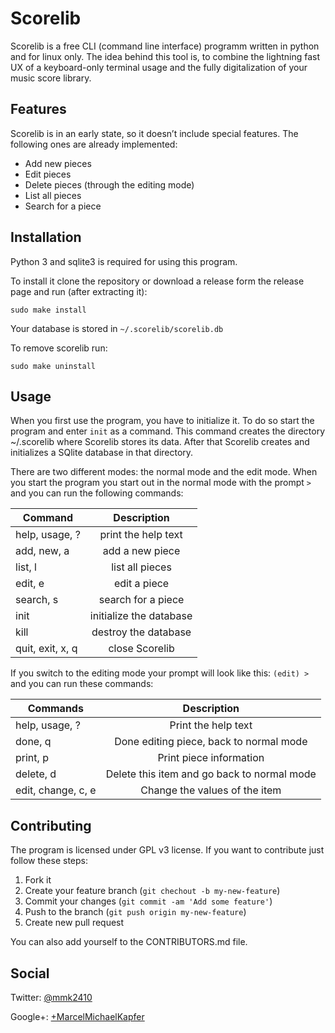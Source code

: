 # Scorelib

Scorelib is a free CLI (command line interface) programm written in python and for linux only. The idea behind this tool is, to combine the lightning fast UX of a keyboard-only terminal usage and the fully digitalization of your music score library.

## Features

Scorelib is in an early state, so it doesn’t include special features. The following ones are already implemented:

 - Add new pieces
 - Edit pieces
 - Delete pieces (through the editing mode)
 - List all pieces
 - Search for a piece

## Installation

Python 3 and sqlite3 is required for using this program.

To install it clone the repository or download a release form the release page and run (after extracting it):

```
sudo make install
```

Your database is stored in `~/.scorelib/scorelib.db`

To remove scorelib run:

```
sudo make uninstall
```

## Usage

When you first use the program, you have to initialize it. To do so start the program and enter `init` as a command. This command creates the directory ~/.scorelib where Scorelib stores its data. After that Scorelib creates and initializes a SQlite database in that directory.

There are two different modes: the normal mode and the edit mode. When you start the program you start out in the normal mode with the prompt ` > ` and you can run the following commands:

| Command          |         Description        |
|------------------|:--------------------------:|
| help, usage, ?   | print the help text        |
| add, new, a      | add a new piece            |
| list, l          | list all pieces            |
| edit, e          | edit a piece               |
| search, s        | search for a piece         |
| init             | initialize the database    |
| kill             | destroy the database       |
| quit, exit, x, q | close Scorelib             |

If you switch to the editing mode your prompt will look like this: ` (edit) > ` and you can run these commands:

| Commands           |          Description                        |
|--------------------|:-------------------------------------------:|
| help, usage, ?     | Print the help text                         |
| done, q            | Done editing piece, back to normal mode     |
| print, p           | Print piece information                     |
| delete, d          | Delete this item and go back to normal mode |
| edit, change, c, e | Change the values of the item               |

## Contributing

The program is licensed under GPL v3 license. If you want to contribute just follow these steps:

 1. Fork it
 2. Create your feature branch (`git chechout -b my-new-feature`)
 3. Commit your changes (`git commit -am 'Add some feature'`)
 4. Push to the branch (`git push origin my-new-feature`)
 5. Create new pull request

You can also add yourself to the CONTRIBUTORS.md file.

## Social

Twitter: [@mmk2410](https://twitter.com/mmk2410)

Google+: [+MarcelMichaelKapfer](https://plus.google.com/+MarcelMichaelKapfer)
